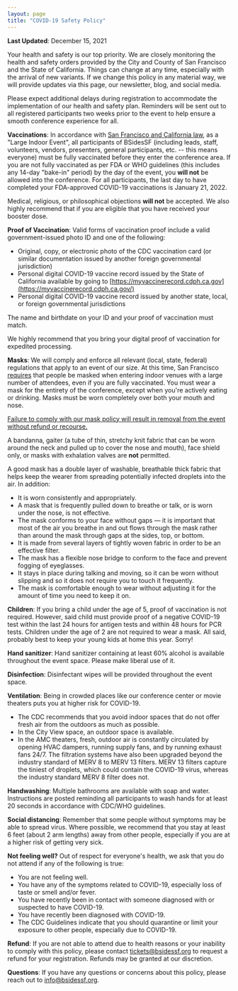 ```yaml
---
layout: page
title: "COVID-19 Safety Policy"
---
```


**Last Updated**: December 15, 2021

Your health and safety is our top priority. We are closely monitoring the health and safety orders provided by the City and County of San Francisco and the State of California. Things can change at any time, especially with the arrival of new variants. If we change this policy in any material way, we will provide updates via this page, our newsletter, blog, and social media.

Please expect additional delays during registration to accommodate the implementation of our health and safety plan. Reminders will be sent out to all registered participants two weeks prior to the event to help ensure a smooth conference experience for all.

**Vaccinations**: In accordance with [San Francisco and California law](https://www.sfdph.org/dph/alerts/files/C19-07-Safer-Return-Together-Health-Order.pdf), as a "Large Indoor Event", all participants of BSidesSF (including leads, staff, volunteers, vendors, presenters, general participants, etc. -- this means everyone) must be fully vaccinated before they enter the conference area. If you are not fully vaccinated as per FDA or WHO guidelines (this includes any 14-day "bake-in" period) by the day of the event, you **will not** be allowed into the conference. For all participants, the last day to have completed your FDA-approved COVID-19 vaccinations is January 21, 2022.

Medical, religious, or philosophical objections **will not** be accepted. We also highly recommend that if you are eligible that you have received your booster dose.

**Proof of Vaccination**: Valid forms of vaccination proof include a valid government-issued photo ID and one of the following:

* Original, copy, or electronic photo of the CDC vaccination card (or similar documentation issued by another foreign governmental jurisdiction)
* Personal digital COVID-19 vaccine record issued by the State of California available by going to [https://myvaccinerecord.cdph.ca.gov](https://myvaccinerecord.cdph.ca.gov/)
* Personal digital COVID-19 vaccine record issued by another state, local, or foreign governmental jurisdictions

The name and birthdate on your ID and your proof of vaccination must match.

We highly recommend that you bring your digital proof of vaccination for expedited processing.

**Masks**: We will comply and enforce all relevant (local, state, federal) regulations that apply to an event of our size. At this time, San Francisco [requires](https://sf.gov/information/masks-and-face-coverings-added-protection-coronavirus) that people be masked when entering indoor venues with a large number of attendees, even if you are fully vaccinated. You must wear a mask for the entirety of the conference, except when you're actively eating or drinking. Masks must be worn completely over both your mouth and nose.

<u>Failure to comply with our mask policy will result in removal from the event without refund or recourse.</u>

A bandanna, gaiter (a tube of thin, stretchy knit fabric that can be worn around the neck and pulled up to cover the nose and mouth), face shield only, or masks with exhalation valves are **not** permitted.

A good mask has a double layer of washable, breathable thick fabric that helps keep the wearer from spreading potentially infected droplets into the air. In addition:

* It is worn consistently and appropriately.
* A mask that is frequently pulled down to breathe or talk, or is worn under the nose, is not effective.
* The mask conforms to your face without gaps — it is important that most of the air you breathe in and out flows through the mask rather than around the mask through gaps at the sides, top, or bottom.
* It is made from several layers of tightly woven fabric in order to be an effective filter.
* The mask has a flexible nose bridge to conform to the face and prevent fogging of eyeglasses.
* It stays in place during talking and moving, so it can be worn without slipping and so it does not require you to touch it frequently.
* The mask is comfortable enough to wear without adjusting it for the amount of time you need to keep it on.

**Children**: If you bring a child under the age of 5, proof of vaccination is not required. However, said child must provide proof of a negative COVID-19 test within the last 24 hours for antigen tests and within 48 hours for PCR tests. Children under the age of 2 are not required to wear a mask. All said, probably best to keep your young kids at home this year. Sorry!

**Hand sanitizer**: Hand sanitizer containing at least 60% alcohol is available throughout the event space. Please make liberal use of it.

**Disinfection**: Disinfectant wipes will be provided throughout the event space.

**Ventilation**: Being in crowded places like our conference center or movie theaters puts you at higher risk for COVID-19.

* The CDC recommends that you avoid indoor spaces that do not offer fresh air from the outdoors as much as possible.
* In the City View space, an outdoor space is available.
* In the AMC theaters, fresh, outdoor air is constantly circulated by opening HVAC dampers, running supply fans, and by running exhaust fans 24/7. The filtration systems have also been upgraded beyond the industry standard of MERV 8 to MERV 13 filters. MERV 13 filters capture the tiniest of droplets, which could contain the COVID-19 virus, whereas the industry standard MERV 8 filter does not.

**Handwashing**: Multiple bathrooms are available with soap and water. Instructions are posted reminding all participants to wash hands for at least 20 seconds in accordance with CDC/WHO guidelines.

**Social distancing**: Remember that some people without symptoms may be able to spread virus. Where possible, we recommend that you stay at least 6 feet (about 2 arm lengths) away from other people, especially if you are at a higher risk of getting very sick.

**Not feeling well?** Out of respect for everyone's health, we ask that you do not attend if any of the following is true:

* You are not feeling well.
* You have any of the symptoms related to COVID-19, especially loss of taste or smell and/or fever.
* You have recently been in contact with someone diagnosed with or suspected to have COVID-19.
* You have recently been diagnosed with COVID-19.
* The CDC Guidelines indicate that you should quarantine or limit your exposure to other people, especially due to COVID-19.

**Refund**: If you are not able to attend due to health reasons or your inability to comply with this policy, please contact [tickets@bsidessf.org](mailto:tickets@bsidessf.org) to request a refund for your registration. Refunds may be granted at our discretion.

**Questions**: If you have any questions or concerns about this policy, please reach out to [info@bsidessf.org](mailto:info@bsidessf.org).
